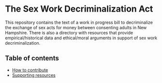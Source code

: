 # The Sex Work Decriminalization Act
This repository contains the text of a work in progress bill to decriminalize the exchange of sex acts for money between consenting adults in New Hampshire. There is also a directory with resources that provide empirical/historical data and ethical/moral arguments in support of sex work decriminalization.

## Table of contents
- [How to contribute](https://github.com/decriminalize-nh/contributing/blob/main/README.md)  
- [Supporting resources](resources)  
